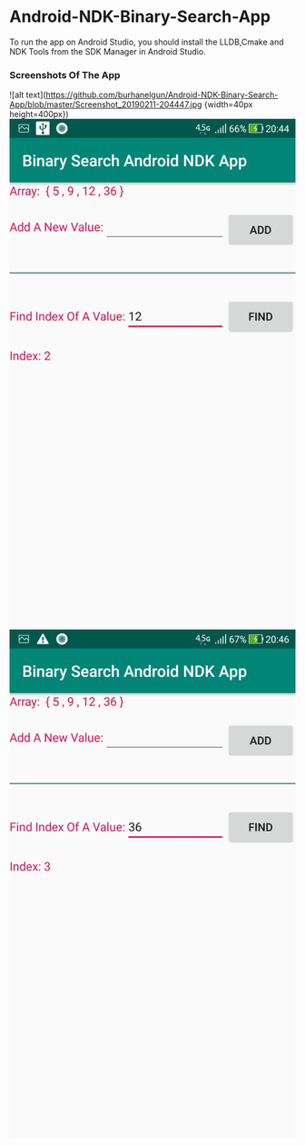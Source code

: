 # Android-NDK-Binary-Search-App
To run the app on Android Studio, you should install the LLDB,Cmake and NDK Tools from the SDK Manager in Android Studio.
### Screenshots Of The App
![alt text](https://github.com/burhanelgun/Android-NDK-Binary-Search-App/blob/master/Screenshot_20190211-204447.jpg  {width=40px height=400px})
![alt text](https://github.com/burhanelgun/Android-NDK-Binary-Search-App/blob/master/Screenshot_20190211-204457.jpg)
![alt text](https://github.com/burhanelgun/Android-NDK-Binary-Search-App/blob/master/Screenshot_20190211-204617.jpg)
